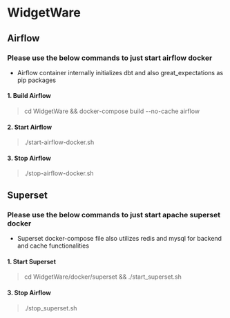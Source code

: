 # WidgetWare



## Airflow

### Please use the below commands to just start airflow docker 
* Airflow container internally initializes dbt and also great_expectations as pip packages

#### 1. Build Airflow
> cd WidgetWare && docker-compose build --no-cache airflow

#### 2. Start Airflow
> ./start-airflow-docker.sh


#### 3. Stop Airflow
> ./stop-airflow-docker.sh



## Superset

### Please use the below commands to just start apache superset docker 
* Superset docker-compose file also utilizes redis and mysql for backend and cache functionalities

#### 1. Start Superset
> cd WidgetWare/docker/superset && ./start_superset.sh


#### 3. Stop Airflow
> ./stop_superset.sh
